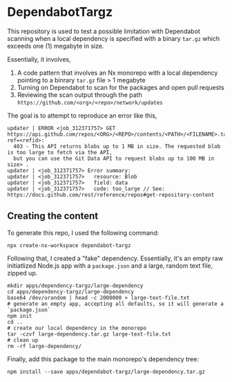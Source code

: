 

# DependabotTargz

This repository is used to test a possible limitation with Dependabot scanning when a local dependency is specified with a binary `tar.gz` which exceeds one (1) megabyte in size.

Essentially, it involves,

1. A code pattern that involves an Nx monorepo with a local dependency pointing to a binrary `tar.gz` file > 1 megabyte
2. Turning on Dependabot to scan for the packages and open pull requests
3. Reviewing the scan output through the path `https://github.com/<org>/<repo>/network/updates`

The goal is to attempt to reproduce an error like this,

```
updater | ERROR <job_312371757> GET https://api.github.com/repos/<ORG>/<REPO>/contents/<PATH>/<FILENAME>.tar.gz?ref=<refid>:
  403 - This API returns blobs up to 1 MB in size. The requested blob is too large to fetch via the API,
  but you can use the Git Data API to request blobs up to 100 MB in size> .
updater | <job_312371757> Error summary:
updater | <job_312371757>   resource: Blob
updater | <job_312371757>   field: data
updater | <job_312371757>   code: too_large // See: https://docs.github.com/rest/reference/repos#get-repository-content
```

## Creating the content

To generate this repo, I used the following command:

```shell
npx create-nx-workspace dependabot-targz
```

Following that, I created a "fake" dependency. Essentially, it's an empty raw initiatlized Node.js app with a `package.json` and a large,
random text file, zipped up.

```shell
mkdir apps/dependency-targz/large-dependency
cd apps/dependency-targz/large-dependency
base64 /dev/urandom | head -c 2000000 > large-text-file.txt
# generate an empty app, accepting all defaults, so it will generate a `package.json`
npm init
cd ..
# create our local dependency in the monorepo
tar -czvf large-dependency.tar.gz large-text-file.txt
# clean up
rm -rf large-dependency/
```

Finally, add this package to the main monorepo's dependency tree:

```shell
npm install --save apps/dependabot-targz/large-dependency.tar.gz
```
